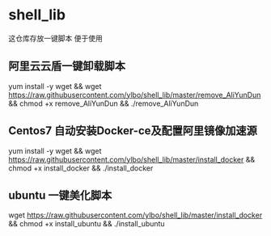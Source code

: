 # shell_lib
这仓库存放一键脚本 便于使用

## 阿里云云盾一键卸载脚本
yum install -y wget && wget https://raw.githubusercontent.com/ylbo/shell_lib/master/remove_AliYunDun && chmod +x remove_AliYunDun && ./remove_AliYunDun

## Centos7 自动安装Docker-ce及配置阿里镜像加速源
yum install -y wget && wget https://raw.githubusercontent.com/ylbo/shell_lib/master/install_docker && chmod +x install_docker && ./install_docker

## ubuntu 一键美化脚本
wget https://raw.githubusercontent.com/ylbo/shell_lib/master/install_docker && chmod +x install_ubuntu && ./install_ubuntu
